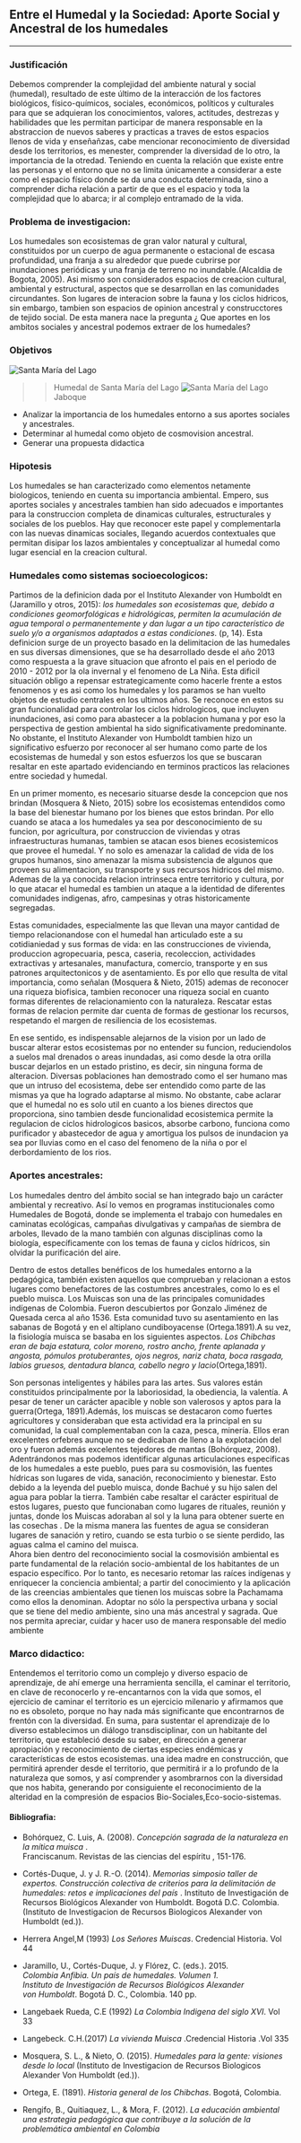 
<h2 class="code-line" data-line-start=0 data-line-end=1><a id="Entre_el_Humedal_y_la_Sociedad_Aporte_Social_y_Ancestral_de_los_humedales_0"></a>Entre el Humedal y la Sociedad: Aporte Social y Ancestral de los humedales</h2>
<hr>
<h3 class="code-line" data-line-start=4 data-line-end=5><a id="Justificacin_4"></a>Justificación</h3>
<p class="has-line-data" data-line-start="8" data-line-end="9">Debemos comprender la complejidad del ambiente natural y social (humedal), resultado de este último de la interacción de los factores biológicos, físico-químicos, sociales, económicos, políticos y culturales para que se adquieran los conocimientos, valores, actitudes, destrezas y habilidades que les permitan participar de manera responsable en la abstraccion de nuevos saberes y practicas a traves de estos espacios llenos de vida y enseñañzas, cabe mencionar reconocimiento de diversidad desde los territorios, es menester, comprender la diversidad de lo otro, la importancia de la otredad. Teniendo en cuenta la relación que existe entre las personas y el entorno que no se limita únicamente a considerar a este como el espacio físico donde se da una conducta determinada, sino a comprender dicha relación a partir de que es el espacio y toda la complejidad que lo abarca; ir al complejo entramado de la vida.</p>
<h3 class="code-line" data-line-start=9 data-line-end=10><a id="Problema_de_investigacion_9"></a>Problema de investigacion:</h3>
<p class="has-line-data" data-line-start="10" data-line-end="11">Los humedales son ecosistemas de gran valor natural y cultural, constituidos por un cuerpo de agua permanente o estacional de escasa profundidad, una franja a su alrededor que puede cubrirse por inundaciones periódicas y una franja de terreno no inundable.(Alcaldia de Bogota, 2005). Asi mismo son considerados espacios de creacion cultural, ambiental y estructural, aspectos que se desarrollan en las comunidades circundantes. Son lugares de interacion sobre la fauna y los ciclos hidricos, sin embargo, tambien son espacios de opinion ancestral y construcctores de tejido social. De esta manera nace la pregunta ¿ Que aportes en los ambitos sociales y ancestral podemos extraer de los humedales?</p>
<h3 class="code-line" data-line-start=12 data-line-end=13><a id="Objetivos_12"></a>Objetivos</h3>
  
  ![Santa María del Lago](https://github.com/oacastrol/prueba/blob/main/fotohumedal.jpg)
>>Humedal de Santa María del Lago
 ![Santa María del Lago](https://raw.githubusercontent.com/oacastrol/prueba/main/Humedal_3.jpg)
 >>Jaboque
<ul>
<li class="has-line-data" data-line-start="13" data-line-end="14">Analizar la importancia de los humedales entorno a sus aportes sociales y ancestrales.</li>
<li class="has-line-data" data-line-start="14" data-line-end="15">Determinar al humedal como objeto de cosmovision ancestral.</li>
<li class="has-line-data" data-line-start="15" data-line-end="17">Generar una propuesta didactica</li>
</ul>
<h3 class="code-line" data-line-start=17 data-line-end=18><a id="Hipotesis_17"></a>Hipotesis</h3>
<p class="has-line-data" data-line-start="19" data-line-end="20">Los humedales se han caracterizado como elementos netamente biologicos, teniendo en cuenta su importancia ambiental. Empero, sus aportes sociales y ancestrales tambien han sido adecuados e importantes para la construccion completa de dinamicas culturales, estructurales y sociales de los pueblos. Hay que reconocer este papel y complementarla con las nuevas dinamicas sociales, llegando acuerdos contextuales que permitan disipar los lazos ambientales y conceptualizar al humedal como lugar esencial en la creacion cultural.</p>
<h3 class="code-line" data-line-start=21 data-line-end=22><a id="Humedales_como_sistemas_socioecologicos_21"></a>Humedales como sistemas socioecologicos:</h3>
<p class="has-line-data" data-line-start="23" data-line-end="24">Partimos de la definicion dada por el Instituto Alexander von Humboldt en (Jaramillo y otros, 2015): <em>los humedales son ecosistemas que, debido a condiciones geomorfológicas e hidrológicas, permiten la acumulación de agua temporal o permanentemente y dan lugar a un tipo característico de suelo y/o a organismos adaptados a estas condiciones</em>. (p, 14). Esta definicion surge de un proyecto basado en la delimitacion de las humedales en sus diversas dimensiones, que se ha desarrollado desde el año 2013 como respuesta a la grave situacion que afronto el pais en el periodo de 2010 - 2012 por la ola invernal y el fenomeno de La Niña. Esta dificil situación obligo a repensar estrategicamente como hacerle frente a estos fenomenos y es asi como los humedales y los paramos se han vuelto objetos de estudio centrales en los ultimos años. Se reconoce en estos su gran funcionalidad para controlar los ciclos hidrologicos, que incluyen inundaciones, asi como para abastecer a la poblacion humana y por eso la perspectiva de gestion ambiental ha sido significativamente predominante. No obstante, el Instituto Alexander von Humboldt tambien hizo un significativo esfuerzo por reconocer al ser humano como parte de los ecosistemas de humedal y son estos esfuerzos los que se buscaran resaltar en este apartado evidenciando en terminos practicos las relaciones entre sociedad y humedal.</p>
<p class="has-line-data" data-line-start="25" data-line-end="26">En un primer momento, es necesario situarse desde la concepcion que nos brindan (Mosquera &amp; Nieto, 2015) sobre los ecosistemas entendidos como la base del bienestar humano por los bienes que estos brindan. Por ello cuando se ataca a los humedales ya sea por desconocimiento de su funcion, por agricultura, por construccion de viviendas y otras infraestructuras humanas, tambien se atacan esos bienes ecosistemicos que provee el humedal. Y no solo es amenazar la calidad de vida de los grupos humanos, sino amenazar la misma subsistencia de algunos que proveen su alimentacion, su transporte y sus recursos hidricos del mismo. Ademas de la ya conocida relacion intrinseca entre territorio y cultura, por lo que atacar el humedal es tambien un ataque a la identidad de diferentes comunidades indigenas, afro, campesinas y otras historicamente segregadas.</p>
<p class="has-line-data" data-line-start="27" data-line-end="28">Estas comunidades, especialmente las que llevan una mayor cantidad de tiempo relacionandose con el humedal han articulado este a su cotidianiedad y sus formas de vida: en las construcciones de vivienda, produccion agropecuaria, pesca, caseria, recoleccion, actividades extractivas y artesanales, manufactura, comercio, transporte y en sus patrones arquitectonicos y de asentamiento. Es por ello que resulta de vital importancia, como señalan (Mosquera &amp; Nieto, 2015) ademas de reconocer una riqueza biofisica, tambien reconocer una riqueza social en cuanto formas diferentes de relacionamiento con la naturaleza. Rescatar estas formas de relacion permite dar cuenta de formas de gestionar los recursos, respetando el margen de resiliencia de los ecosistemas.</p>
<p class="has-line-data" data-line-start="29" data-line-end="30">En ese sentido, es indispensable alejarnos de la vision por un lado de buscar alterar estos ecosistemas por no entender su funcion, reduciendolos a suelos mal drenados o areas inundadas, asi como desde la otra orilla buscar dejarlos en un estado pristino, es decir, sin ninguna forma de alteracion. Diversas poblaciones han demostrado como el ser humano mas que un intruso del ecosistema, debe ser entendido como parte de las mismas ya que ha logrado adaptarse al mismo. No obstante, cabe aclarar que el humedal no es solo util en cuanto a los bienes directos que proporciona, sino tambien desde funcionalidad ecosistemica permite la regulacion de ciclos hidrologicos basicos, absorbe carbono, funciona como purificador y abastecedor de agua y amortigua los pulsos de inundacion ya sea por lluvias como en el caso del fenomeno de la niña o por el derbordamiento de los rios.</p>
<h3 class="code-line" data-line-start=31 data-line-end=32><a id="Aportes_ancestrales_31"></a>Aportes ancestrales:</h3>
<p class="has-line-data" data-line-start="33" data-line-end="34">Los humedales dentro del ámbito social se han integrado bajo un carácter ambiental y recreativo. Así lo vemos en programas institucionales como Humedales de Bogotá, donde se implementa el trabajo con humedales en caminatas ecológicas, campañas divulgativas y campañas de siembra de arboles, llevado de la mano también con algunas disciplinas como la biología, específicamente con los temas de fauna y ciclos hídricos, sin olvidar la purificación del aire.</p>
<p class="has-line-data" data-line-start="35" data-line-end="36">Dentro de estos detalles benéficos de los humedales entorno a la pedagógica, también existen aquellos que comprueban y relacionan a estos lugares como benefactores de las costumbres ancestrales, como lo es el pueblo muisca. Los Muiscas son una de las principales comunidades indígenas de Colombia. Fueron descubiertos por Gonzalo Jiménez de Quesada cerca al año 1536. Esta comunidad tuvo su asentamiento en las sabanas de Bogotá y en el altiplano cundiboyacense (Ortega.1891).A su vez, la fisiología muisca se basaba en los siguientes aspectos. <em>Los Chibchas eran de baja estatura, color moreno, rostro ancho, frente aplanada y angosta, pómulos protuberantes, ojos negros, nariz chata, boca rasgada, labios gruesos, dentadura blanca, cabello negro y lacio</em>(Ortega,1891).</p>
<p class="has-line-data" data-line-start="37" data-line-end="40">Son personas inteligentes y hábiles para las artes. Sus valores están constituidos principalmente por la laboriosidad, la obediencia, la valentía. A pesar de tener un carácter apacible y noble son valerosos y aptos para la guerra(Ortega, 1891).Además, los muiscas se destacaron como fuertes agricultores y consideraban que esta actividad era la principal en su comunidad, la cual complementaban con la caza, pesca, minería. Ellos eran excelentes orfebres aunque no se dedicaban de lleno a la explotación del oro y fueron además excelentes tejedores de mantas (Bohórquez, 2008).<br>
Adentrándonos mas podemos identificar algunas articulaciones especificas de los humedales a este pueblo, pues para su cosmovisión, las fuentes hídricas son lugares de vida, sanación, reconocimiento y bienestar. Esto debido a la leyenda del pueblo muisca, donde Bachué y su hijo salen del agua para poblar la tierra. También cabe resaltar el carácter espiritual de estos lugares, puesto que funcionaban como lugares de rituales, reunión y juntas, donde los Muiscas adoraban al sol y la luna para obtener suerte en las cosechas . De la misma manera las fuentes de agua se consideran lugares de sanación y retiro, cuando se esta turbio o se siente perdido, las aguas calma el camino del muisca.<br>
Ahora bien dentro del reconocimiento social la cosmovisión ambiental es parte fundamental de la relación socio-ambiental de los habitantes de un espacio específico. Por lo tanto, es necesario retomar las raíces indígenas y enriquecer la conciencia ambiental; a partir del conocimiento y la aplicación de las creencias ambientales que tienen los muiscas sobre la Pachamama como ellos la denominan. Adoptar no sólo la perspectiva urbana y social que se tiene del medio ambiente, sino una más ancestral y sagrada. Que nos permita apreciar, cuidar y hacer uso de manera responsable del medio ambiente</p>
<h3 class="code-line" data-line-start=41 data-line-end=42><a id="Marco_didactico_41"></a>Marco didactico:</h3>
<p class="has-line-data" data-line-start="43" data-line-end="44">Entendemos el territorio como un complejo y diverso espacio de aprendizaje, de ahí emerge una herramienta sencilla, el caminar el territorio, en clave de reconocerlo y re-encantarnos con la vida que somos, el ejercicio de caminar el territorio es un ejercicio milenario y afirmamos que no es obsoleto, porque no hay nada más significante que encontrarnos de frentón con la diversidad. En suma, para sustentar el aprendizaje de lo diverso establecimos un diálogo transdisciplinar, con un habitante del territorio, que estableció desde su saber, en dirección a generar apropiación y reconocimiento de ciertas especies endémicas y características de estos ecosistemas. una idea madre en construcción, que permitirá aprender desde el territorio, que permitirá ir a lo profundo de la naturaleza que somos, y así comprender y asombrarnos con la diversidad que nos habita, generando por consiguiente el reconocimiento de la alteridad en la compresión de espacios Bio-Sociales,Eco-socio-sistemas.</p>
<h4 class="code-line" data-line-start=45 data-line-end=46><a id="Bibliografia_45"></a>Bibliografia:</h4>
<ul>
<li class="has-line-data" data-line-start="47" data-line-end="49">
<p class="has-line-data" data-line-start="47" data-line-end="49">Bohórquez, C. Luis, A. (2008). <em>Concepción sagrada de la naturaleza en la mítica muisca</em> .<br>
Franciscanum. Revistas de las ciencias del espíritu , 151-176.</p>
</li>
<li class="has-line-data" data-line-start="49" data-line-end="50">
<p class="has-line-data" data-line-start="49" data-line-end="50">Cortés-Duque, J. y J. R.-O. (2014). <em>Memorias simposio taller de expertos. Construcción colectiva de criterios para la delimitación de humedales: retos e implicaciones del país</em> . Instituto de Investigación de Recursos Biológicos Alexander von Humboldt. Bogotá D.C. Colombia. (Instituto de Investigacion de Recursos Biologicos Alexander von Humboldt (ed.)).</p>
</li>
<li class="has-line-data" data-line-start="50" data-line-end="51">
<p class="has-line-data" data-line-start="50" data-line-end="51">Herrera Angel,M (1993) <em>Los Señores Muiscas</em>. Credencial Historia. Vol 44</p>
</li>
<li class="has-line-data" data-line-start="51" data-line-end="55">
<p class="has-line-data" data-line-start="51" data-line-end="55">Jaramillo, U., Cortés-Duque, J. y Flórez, C. (eds.). 2015.<br>
<em>Colombia Anfibia. Un país de humedales. Volumen 1.<br>
Instituto de Investigación de Recursos Biológicos Alexander<br>
von Humboldt</em>. Bogotá D. C., Colombia. 140 pp.</p>
</li>
<li class="has-line-data" data-line-start="55" data-line-end="57">
<p class="has-line-data" data-line-start="55" data-line-end="56">Langebaek Rueda, C.E (1992) <em>La Colombia Indigena del siglo XVI</em>. Vol 33</p>
</li>
<li class="has-line-data" data-line-start="57" data-line-end="58">
<p class="has-line-data" data-line-start="57" data-line-end="58">Langebeck. C.H.(2017) <em>La vivienda Muisca</em> .Credencial Historia .Vol 335</p>
</li>
<li class="has-line-data" data-line-start="58" data-line-end="59">
<p class="has-line-data" data-line-start="58" data-line-end="59">Mosquera, S. L., &amp; Nieto, O. (2015). <em>Humedales para la gente: visiones desde lo local</em> (Instituto de Investigacion de Recursos Biologicos Alexander Von Humboldt (ed.)).</p>
</li>
<li class="has-line-data" data-line-start="59" data-line-end="61">
<p class="has-line-data" data-line-start="59" data-line-end="60">Ortega, E. (1891). <em>Historia general de los Chibchas</em>. Bogotá, Colombia.</p>
</li>
<li class="has-line-data" data-line-start="61" data-line-end="62">
<p class="has-line-data" data-line-start="61" data-line-end="62">Rengifo, B., Quitiaquez, L., &amp; Mora, F. (2012). <em>La educación ambiental una estrategia pedagógica que contribuye a la solución de la problemática ambiental en Colombia</em></p>
</li>
</ul>
</body></html>
